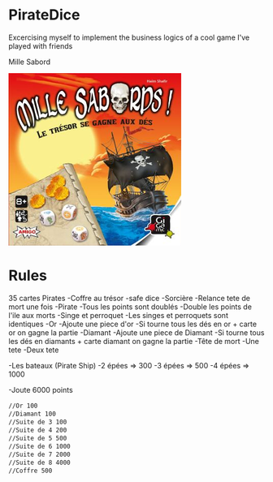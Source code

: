 # PirateDice
Excercising myself to implement the business logics of a cool game I've played with friends 

Mille Sabord

![picture](src/Assets/MilleSabord.jpg)


# Rules
35 cartes Pirates
-Coffre au trésor
        -safe dice
-Sorcière
        -Relance tete de mort une fois
-Pirate 
        -Tous les points sont doublés
        -Double les points de l'ile aux morts
 -Singe et perroquet
        -Les singes et perroquets sont identiques
-Or
        -Ajoute une piece d'or
        -Si tourne tous les dés en or + carte or on gagne la partie 
-Diamant
        -Ajoute une piece de Diamant
        -Si tourne tous les dés en diamants + carte diamant on gagne la partie 
-Tête de mort
        -Une tete
        -Deux tete
    
-Les bateaux (Pirate Ship)
  -2 épées => 300
  -3 épées => 500
  -4 épées => 1000
    
-Joute 6000 points
 
    
    //Or 100
    //Diamant 100
    //Suite de 3 100
    //Suite de 4 200
    //Suite de 5 500
    //Suite de 6 1000
    //Suite de 7 2000
    //Suite de 8 4000
    //Coffre 500
